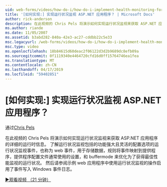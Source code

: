 ```yaml
---
uid: web-forms/videos/how-do-i/how-do-i-implement-health-monitoring-for-an-aspnet-application
title: '[如何实现:] 实现运行状况监视 ASP.NET 应用程序？ | Microsoft Docs'
author: rick-anderson
description: 在此视频的 Chris Pels 将演示如何实现运行状况监视来获取 ASP.NET 应用程序的详细的运行时信息。 了解功能强大和...
ms.author: riande
ms.date: 11/05/2007
ms.assetid: b3abd282-840a-42e3-ac27-cddbb22c5e33
msc.legacyurl: /web-forms/videos/how-do-i/how-do-i-implement-health-monitoring-for-an-aspnet-application
msc.type: video
ms.openlocfilehash: 18b84615d60deac2f06122d3d2b9689dc8efb09a
ms.sourcegitcommit: 0f1119340e4464720cfd16d0ff15764746ea1fea
ms.translationtype: MT
ms.contentlocale: zh-CN
ms.lasthandoff: 04/17/2019
ms.locfileid: "59402851"
---
```

# <a name="how-do-i--implement-health-monitoring-for-an-aspnet-application"></a>[如何实现:] 实现运行状况监视 ASP.NET 应用程序？

通过[Chris Pels](https://twitter.com/chrispels)

在此视频的 Chris Pels 将演示如何实现运行状况监视来获取 ASP.NET 应用程序的详细的运行时信息。 了解运行状况监视包括的功能强大且灵活的配置选项的运行状况监视事件，也称为 web 事件，用于存储数据，规则将事件映射到提供程序，提供程序配置文件通常使用的设置，和 buffermode 来优化为了获得最佳性能监视的运行状况。 然后请参阅示例 web 应用程序中使用运行状况监视的操作启用了事件写入 Windows 事件日志。

[&#9654;观看视频 （21 分钟）](https://channel9.msdn.com/Blogs/ASP-NET-Site-Videos/how-do-i-implement-health-monitoring-for-an-aspnet-application)
